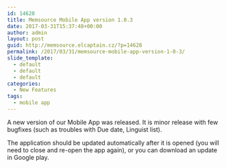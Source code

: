 ```yaml
---
id: 14628
title: Memsource Mobile App version 1.0.3
date: 2017-03-31T15:37:48+00:00
author: admin
layout: post
guid: http://memsource.elcaptain.cz/?p=14628
permalink: /2017/03/31/memsource-mobile-app-version-1-0-3/
slide_template:
  - default
  - default
  - default
categories:
  - New Features
tags:
  - mobile app
---
```

A new version of our Mobile App was released. It is minor release with few bugfixes (such as troubles with Due date, Linguist list).

The application should be updated automatically after it is opened (you will need to close and re-open the app again), or you can download an update in Google play.